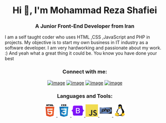 <h1 align="center">Hi 👋, I'm Mohammad Reza Shafiei</h1>
<h3 align="center">A Junior Front-End Developer from Iran</h3>

I am a self taught coder who uses HTML ,CSS ,JavaScript and PHP in projects. My objective is to start my own business in IT industry as a software developer. I am very hardworking and passionate about my work. :) And yeah what a great thing it could be. You know you have done your best

<h3 align="center">Connect with me:</h3>
<div align="center">

[![image](https://img.shields.io/badge/LinkedIn-0077B5?style=for-the-badge&logo=linkedin&logoColor=white)](https://www.linkedin.com/in/shafieinet/)
[![image](https://img.shields.io/badge/Instagram-E4405F?style=for-the-badge&logo=instagram&logoColor=white)](https://www.instagram.com/shafieinet/)
[![image](https://img.shields.io/badge/Twitter-1DA1F2?style=for-the-badge&logo=twitter&logoColor=white)](https://twitter.com/shafieinet)
[![image](https://img.shields.io/badge/Mail-D14836?style=for-the-badge&logo=gmail&logoColor=white)](mailto:info@shafiei.net)
  
</div>

<h3 align="center">Languages and Tools:</h3>

<p align="center"> 
  <a href="#" target="_blank"> 
    <img src="https://raw.githubusercontent.com/devicons/devicon/master/icons/html5/html5-original-wordmark.svg" alt="html5" width="40" height="40"/> 
  </a>
  <a href="#" target="_blank"> 
    <img src="https://raw.githubusercontent.com/devicons/devicon/master/icons/css3/css3-original-wordmark.svg" alt="css3" width="40" height="40"/> 
  </a> 
  <a href="#" target="_blank"> 
    <img src="https://raw.githubusercontent.com/devicons/devicon/master/icons/bootstrap/bootstrap-original.svg" alt="bootstrap" width="40" height="40"/> 
  </a>  
  <a href="#" target="_blank"> 
    <img src="https://raw.githubusercontent.com/devicons/devicon/master/icons/javascript/javascript-original.svg" alt="javascript" width="40" height="40"/> 
  </a> 
  <a href="#" target="_blank"> 
    <img src="https://raw.githubusercontent.com/devicons/devicon/master/icons/php/php-original.svg" alt="php" width="40" height="40"/> 
  </a> 
  <a href="#" target="_blank"> 
    <img src="https://raw.githubusercontent.com/devicons/devicon/master/icons/linux/linux-original.svg" alt="linux" width="40" height="40"/> 
  </a>
</p>

